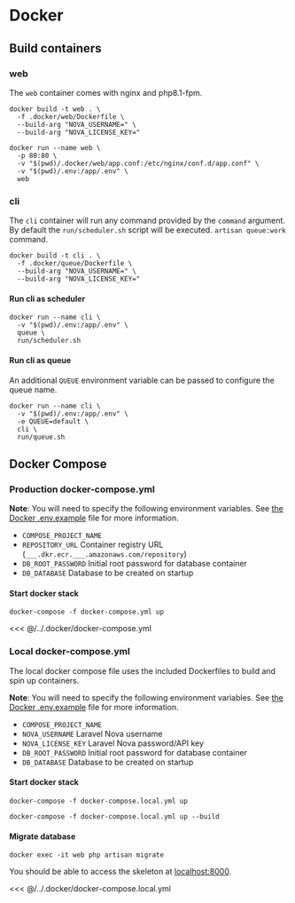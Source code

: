 # Docker

## Build containers

### web

The `web` container comes with nginx and php8.1-fpm.

```shell
docker build -t web . \
  -f .docker/web/Dockerfile \
  --build-arg "NOVA_USERNAME=" \
  --build-arg "NOVA_LICENSE_KEY="
```

```shell
docker run --name web \
  -p 80:80 \
  -v "$(pwd)/.docker/web/app.conf:/etc/nginx/conf.d/app.conf" \
  -v "$(pwd)/.env:/app/.env" \
  web
```

### cli

The `cli` container will run any command provided by the `command` argument. By default the `run/scheduler.sh` script will be executed. `artisan queue:work` command. 

```shell
docker build -t cli . \
  -f .docker/queue/Dockerfile \
  --build-arg "NOVA_USERNAME=" \
  --build-arg "NOVA_LICENSE_KEY="
```

#### Run cli as scheduler

```shell
docker run --name cli \
  -v "$(pwd)/.env:/app/.env" \
  queue \
  run/scheduler.sh
```

#### Run cli as queue

An additional `QUEUE` environment variable can be passed to configure the queue name.

```shell
docker run --name cli \
  -v "$(pwd)/.env:/app/.env" \
  -e QUEUE=default \
  cli \
  run/queue.sh
```

## Docker Compose

### Production docker-compose.yml

**Note**: You will need to specify the following environment variables.  See [the Docker .env.example](/.docker/.env.example) file for more information.

- `COMPOSE_PROJECT_NAME`
- `REPOSITORY_URL` Container registry URL (`___.dkr.ecr.___.amazonaws.com/repository`)
- `DB_ROOT_PASSWORD` Initial root password for database container
- `DB_DATABASE` Database to be created on startup

#### Start docker stack

```shell
docker-compose -f docker-compose.yml up
```

<<< @/../.docker/docker-compose.yml

### Local docker-compose.yml

The local docker compose file uses the included Dockerfiles to build and spin up containers.

**Note**: You will need to specify the following environment variables.  See [the Docker .env.example](/.docker/.env.example) file for more information.

- `COMPOSE_PROJECT_NAME`
- `NOVA_USERNAME` Laravel Nova username
- `NOVA_LICENSE_KEY` Laravel Nova password/API key
- `DB_ROOT_PASSWORD` Initial root password for database container
- `DB_DATABASE` Database to be created on startup

#### Start docker stack

```shell
docker-compose -f docker-compose.local.yml up
```

```shell
docker-compose -f docker-compose.local.yml up --build
```

#### Migrate database

```shell
docker exec -it web php artisan migrate
```

You should be able to access the skeleton at [localhost:8000](http://localhost:8000).

<<< @/../.docker/docker-compose.local.yml
